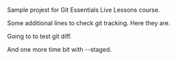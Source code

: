 Sample projest for Git Essentials Live Lessons course.

Some additional lines to check git tracking.
Here they are.

Going to to test git diff.

And one more time bit with --staged.
